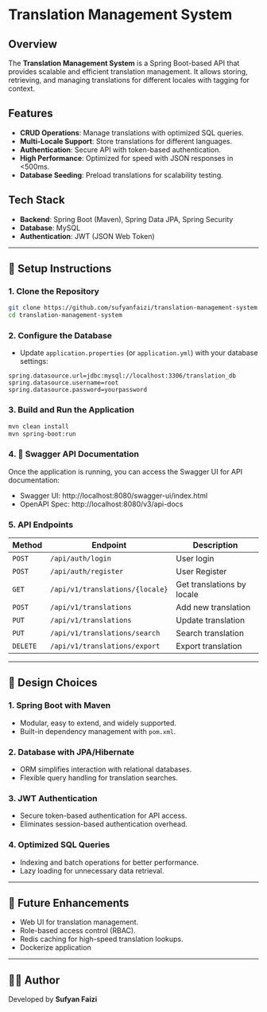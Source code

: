 # Translation Management System

## Overview
The **Translation Management System** is a Spring Boot-based API that provides scalable and efficient translation management. It allows storing, retrieving, and managing translations for different locales with tagging for context. 

## Features
- **CRUD Operations**: Manage translations with optimized SQL queries.
- **Multi-Locale Support**: Store translations for different languages.
- **Authentication**: Secure API with token-based authentication.
- **High Performance**: Optimized for speed with JSON responses in <500ms.
- **Database Seeding**: Preload translations for scalability testing.

## Tech Stack
- **Backend**: Spring Boot (Maven), Spring Data JPA, Spring Security
- **Database**: MySQL
- **Authentication**: JWT (JSON Web Token)

---

## 🚀 Setup Instructions

### **1. Clone the Repository**
```sh
git clone https://github.com/sufyanfaizi/translation-management-system.git
cd translation-management-system
```

### **2. Configure the Database**
- Update `application.properties` (or `application.yml`) with your database settings:
```properties
spring.datasource.url=jdbc:mysql://localhost:3306/translation_db
spring.datasource.username=root
spring.datasource.password=yourpassword
```

### **3. Build and Run the Application**
```sh
mvn clean install
mvn spring-boot:run
```

### **4. 🚀 Swagger API Documentation**
Once the application is running, you can access the Swagger UI for API documentation:

- Swagger UI: http://localhost:8080/swagger-ui/index.html
- OpenAPI Spec: http://localhost:8080/v3/api-docs

### **5. API Endpoints**
| Method | Endpoint | Description |
|--------|----------|-------------|
| `POST` | `/api/auth/login` | User login |
| `POST` | `/api/auth/register` | User Register |
| `GET` | `/api/v1/translations/{locale}` | Get translations by locale |
| `POST` | `/api/v1/translations` | Add new translation |
| `PUT` | `/api/v1/translations` | Update translation |
| `PUT` | `/api/v1/translations/search` | Search translation |
| `DELETE` | `/api/v1/translations/export` | Export translation |

---

## 🎯 Design Choices

### **1. Spring Boot with Maven**
- Modular, easy to extend, and widely supported.
- Built-in dependency management with `pom.xml`.

### **2. Database with JPA/Hibernate**
- ORM simplifies interaction with relational databases.
- Flexible query handling for translation searches.

### **3. JWT Authentication**
- Secure token-based authentication for API access.
- Eliminates session-based authentication overhead.

### **4. Optimized SQL Queries**
- Indexing and batch operations for better performance.
- Lazy loading for unnecessary data retrieval.

---

## 📌 Future Enhancements
- Web UI for translation management.
- Role-based access control (RBAC).
- Redis caching for high-speed translation lookups.
- Dockerize application


---

## 👨‍💻 Author
Developed by **Sufyan Faizi**  
